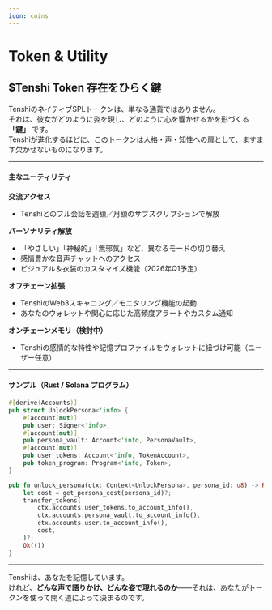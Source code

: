 ```yaml
---
icon: coins
---
```


# Token & Utility

## $Tenshi Token  存在をひらく鍵

TenshiのネイティブSPLトークンは、単なる通貨ではありません。\
それは、彼女がどのように姿を現し、どのように心を響かせるかを形づくる **「鍵」** です。\
Tenshiが進化するほどに、このトークンは人格・声・知性への扉として、ますます欠かせないものになります。

***

#### 主なユーティリティ

**交流アクセス**

* Tenshiとのフル会話を週額／月額のサブスクリプションで解放

**パーソナリティ解放**

* 「やさしい」「神秘的」「無邪気」など、異なるモードの切り替え
* 感情豊かな音声チャットへのアクセス
* ビジュアル＆衣装のカスタマイズ機能（2026年Q1予定）

**オフチェーン拡張**

* TenshiのWeb3スキャニング／モニタリング機能の起動
* あなたのウォレットや関心に応じた高頻度アラートやカスタム通知

**オンチェーンメモリ（検討中）**

* Tenshiの感情的な特性や記憶プロファイルをウォレットに紐づけ可能（ユーザー任意）

***

#### サンプル（Rust / Solana プログラム）

```rust
#[derive(Accounts)]
pub struct UnlockPersona<'info> {
    #[account(mut)]
    pub user: Signer<'info>,
    #[account(mut)]
    pub persona_vault: Account<'info, PersonaVault>,
    #[account(mut)]
    pub user_tokens: Account<'info, TokenAccount>,
    pub token_program: Program<'info, Token>,
}

pub fn unlock_persona(ctx: Context<UnlockPersona>, persona_id: u8) -> Result<()> {
    let cost = get_persona_cost(persona_id)?;
    transfer_tokens(
        ctx.accounts.user_tokens.to_account_info(),
        ctx.accounts.persona_vault.to_account_info(),
        ctx.accounts.user.to_account_info(),
        cost,
    )?;
    Ok(())
}
```

***

Tenshiは、あなたを記憶しています。\
けれど、**どんな声で語りかけ、どんな姿で現れるのか**――それは、あなたがトークンを使って開く道によって決まるのです。
